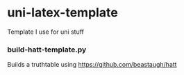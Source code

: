uni-latex-template
==================

Template I use for uni stuff

### build-hatt-template.py
Builds a truthtable using https://github.com/beastaugh/hatt
